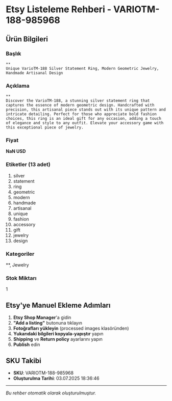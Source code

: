 # Etsy Listeleme Rehberi - VARIOTM-188-985968

## Ürün Bilgileri

### Başlık
```
**  
Unique VarioTM-188 Silver Statement Ring, Modern Geometric Jewelry, Handmade Artisanal Design
```

### Açıklama
```
**  
Discover the VarioTM-188, a stunning silver statement ring that captures the essence of modern geometric design. Handcrafted with precision, this artisanal piece stands out with its unique pattern and intricate detailing. Perfect for those who appreciate bold fashion choices, this ring is an ideal gift for any occasion, adding a touch of elegance and style to any outfit. Elevate your accessory game with this exceptional piece of jewelry.
```

### Fiyat
**NaN USD**

### Etiketler (13 adet)
1. silver
2. statement
3. ring
4. geometric
5. modern
6. handmade
7. artisanal
8. unique
9. fashion
10. accessory
11. gift
12. jewelry
13. design

### Kategoriler
**, Jewelry

### Stok Miktarı
1

## Etsy'ye Manuel Ekleme Adımları

1. **Etsy Shop Manager**'a gidin
2. **"Add a listing"** butonuna tıklayın
3. **Fotoğrafları yükleyin** (processed images klasöründen)
4. **Yukarıdaki bilgileri kopyala-yapıştır** yapın
5. **Shipping** ve **Return policy** ayarlarını yapın
6. **Publish** edin

## SKU Takibi
- **SKU**: VARIOTM-188-985968
- **Oluşturulma Tarihi**: 03.07.2025 18:36:46

---
*Bu rehber otomatik olarak oluşturulmuştur.*
